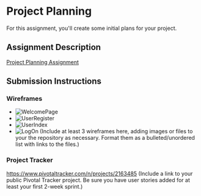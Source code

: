 # Project Planning
For this assignment, you'll create some initial plans for your project.

## Assignment Description
[Project Planning Assignment](https://education.launchcode.org/liftoff/assignments/planning/)

## Submission Instructions

### Wireframes
* ![WelcomePage](https://github.com/jmlc101/liftoff-assignments/blob/master/P3-Project_Planning/myImages/20180515_180531.jpg)
* ![UserRegister](https://github.com/jmlc101/liftoff-assignments/blob/master/P3-Project_Planning/myImages/20180515_180538.jpg)
* ![UserIndex](/myImages/20180515_180547.jpg)
* ![LogOn](/myImages/20180515_180553.jpg)
(Include at least 3 wireframes here, adding images or files to your the repository as necessary. Format them as a bulleted/unordered list with links to the files.)

### Project Tracker
https://www.pivotaltracker.com/n/projects/2163485
(Include a link to your public Pivotal Tracker project. Be sure you have user stories added for at least your first 2-week sprint.)